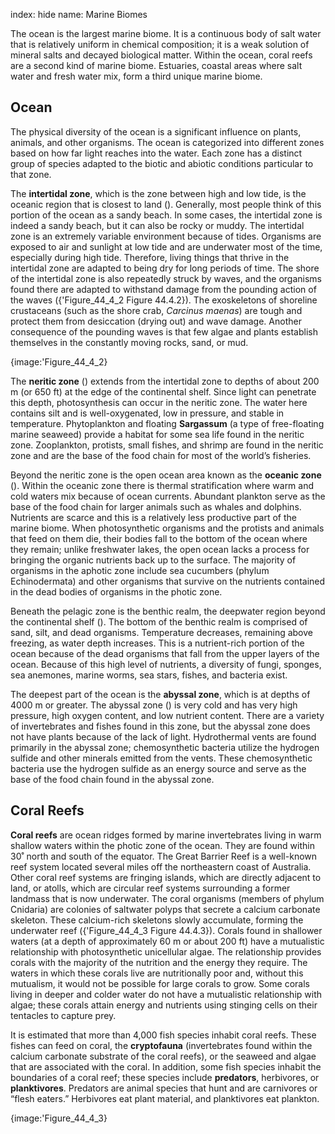index: hide
name: Marine Biomes

The ocean is the largest marine biome. It is a continuous body of salt water that is relatively uniform in chemical composition; it is a weak solution of mineral salts and decayed biological matter. Within the ocean, coral reefs are a second kind of marine biome. Estuaries, coastal areas where salt water and fresh water mix, form a third unique marine biome.

## Ocean

The physical diversity of the ocean is a significant influence on plants, animals, and other organisms. The ocean is categorized into different zones based on how far light reaches into the water. Each zone has a distinct group of species adapted to the biotic and abiotic conditions particular to that zone.

The  **intertidal zone**, which is the zone between high and low tide, is the oceanic region that is closest to land (). Generally, most people think of this portion of the ocean as a sandy beach. In some cases, the intertidal zone is indeed a sandy beach, but it can also be rocky or muddy. The intertidal zone is an extremely variable environment because of tides. Organisms are exposed to air and sunlight at low tide and are underwater most of the time, especially during high tide. Therefore, living things that thrive in the intertidal zone are adapted to being dry for long periods of time. The shore of the intertidal zone is also repeatedly struck by waves, and the organisms found there are adapted to withstand damage from the pounding action of the waves ({'Figure_44_4_2 Figure 44.4.2}). The exoskeletons of shoreline crustaceans (such as the shore crab,  *Carcinus maenas*) are tough and protect them from desiccation (drying out) and wave damage. Another consequence of the pounding waves is that few algae and plants establish themselves in the constantly moving rocks, sand, or mud.


{image:'Figure_44_4_2}
        

The  **neritic zone** () extends from the intertidal zone to depths of about 200 m (or 650 ft) at the edge of the continental shelf. Since light can penetrate this depth, photosynthesis can occur in the neritic zone. The water here contains silt and is well-oxygenated, low in pressure, and stable in temperature. Phytoplankton and floating  **Sargassum** (a type of free-floating marine seaweed) provide a habitat for some sea life found in the neritic zone. Zooplankton, protists, small fishes, and shrimp are found in the neritic zone and are the base of the food chain for most of the world’s fisheries.

Beyond the neritic zone is the open ocean area known as the  **oceanic zone** (). Within the oceanic zone there is thermal stratification where warm and cold waters mix because of ocean currents. Abundant plankton serve as the base of the food chain for larger animals such as whales and dolphins. Nutrients are scarce and this is a relatively less productive part of the marine biome. When photosynthetic organisms and the protists and animals that feed on them die, their bodies fall to the bottom of the ocean where they remain; unlike freshwater lakes, the open ocean lacks a process for bringing the organic nutrients back up to the surface. The majority of organisms in the aphotic zone include sea cucumbers (phylum Echinodermata) and other organisms that survive on the nutrients contained in the dead bodies of organisms in the photic zone.

Beneath the pelagic zone is the benthic realm, the deepwater region beyond the continental shelf (). The bottom of the benthic realm is comprised of sand, silt, and dead organisms. Temperature decreases, remaining above freezing, as water depth increases. This is a nutrient-rich portion of the ocean because of the dead organisms that fall from the upper layers of the ocean. Because of this high level of nutrients, a diversity of fungi, sponges, sea anemones, marine worms, sea stars, fishes, and bacteria exist.

The deepest part of the ocean is the  **abyssal zone**, which is at depths of 4000 m or greater. The abyssal zone () is very cold and has very high pressure, high oxygen content, and low nutrient content. There are a variety of invertebrates and fishes found in this zone, but the abyssal zone does not have plants because of the lack of light. Hydrothermal vents are found primarily in the abyssal zone; chemosynthetic bacteria utilize the hydrogen sulfide and other minerals emitted from the vents. These chemosynthetic bacteria use the hydrogen sulfide as an energy source and serve as the base of the food chain found in the abyssal zone.

## Coral Reefs

 **Coral reefs** are ocean ridges formed by marine invertebrates living in warm shallow waters within the photic zone of the ocean. They are found within 30˚ north and south of the equator. The Great Barrier Reef is a well-known reef system located several miles off the northeastern coast of Australia. Other coral reef systems are fringing islands, which are directly adjacent to land, or atolls, which are circular reef systems surrounding a former landmass that is now underwater. The coral organisms (members of phylum Cnidaria) are colonies of saltwater polyps that secrete a calcium carbonate skeleton. These calcium-rich skeletons slowly accumulate, forming the underwater reef ({'Figure_44_4_3 Figure 44.4.3}). Corals found in shallower waters (at a depth of approximately 60 m or about 200 ft) have a mutualistic relationship with photosynthetic unicellular algae. The relationship provides corals with the majority of the nutrition and the energy they require. The waters in which these corals live are nutritionally poor and, without this mutualism, it would not be possible for large corals to grow. Some corals living in deeper and colder water do not have a mutualistic relationship with algae; these corals attain energy and nutrients using stinging cells on their tentacles to capture prey.

It is estimated that more than 4,000 fish species inhabit coral reefs. These fishes can feed on coral, the  **cryptofauna** (invertebrates found within the calcium carbonate substrate of the coral reefs), or the seaweed and algae that are associated with the coral. In addition, some fish species inhabit the boundaries of a coral reef; these species include  **predators**, herbivores, or  **planktivores**. Predators are animal species that hunt and are carnivores or “flesh eaters.” Herbivores eat plant material, and planktivores eat plankton.


{image:'Figure_44_4_3}
        
